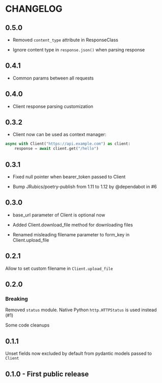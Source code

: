 # CHANGELOG

## 0.5.0

* Removed `content_type` attribute in ResponseClass

* Ignore content type in `response.json()` when parsing response

## 0.4.1

* Common params between all requests

## 0.4.0

* Client response parsing customization

## 0.3.2

* Client now can be used as context manager:

```python
async with Client("https://api.example.com") as client:
    response = await client.get("/hello")
```

## 0.3.1

* Fixed null pointer when bearer_token passed to Client

* Bump JRubics/poetry-publish from 1.11 to 1.12 by @dependabot in #6

## 0.3.0

* base_url parameter of Client is optional now

* Added Client.download_file method for downloading files

* Renamed misleading filename parameter to form_key in Client.upload_file

## 0.2.1

Allow to set custom filename in `Client.upload_file`

## 0.2.0

### Breaking

Removed `status` module. Native Python `http.HTTPStatus` is used instead (#1)

Some code cleanups

## 0.1.1

Unset fields now excluded by default from pydantic models passed to `Client`

## 0.1.0 - First public release
